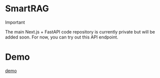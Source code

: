 # SmartRAG
> [!IMPORTANT]  
>The main Next.js + FastAPI code repository is currently private but will be added soon. For now, you can try out this API endpoint.

# Demo
[demo](public/demo.mp4)